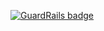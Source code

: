 
[![GuardRails badge](https://badges.production.guardrails.io/mrstephenneal/PyPiDistributor.svg?token=b7abdfc8666ba808230a064be8f98143d2fbb134bc71a2227b8c53c0b3fa672b&ts=1538398305331)](https://www.guardrails.io)

